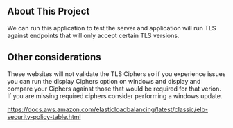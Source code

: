 ﻿<!-- ABOUT THE PROJECT -->
## About This Project

We can run this application to test the server and application will run TLS against endpoints that will only accept certain TLS versions.

## Other considerations
These websites will not validate the TLS Ciphers so if you experience issues you can run the display Ciphers option on windows and display and compare your Ciphers against those that would be required for that verion. If you are missing required ciphers consider performing a windows update.

https://docs.aws.amazon.com/elasticloadbalancing/latest/classic/elb-security-policy-table.html